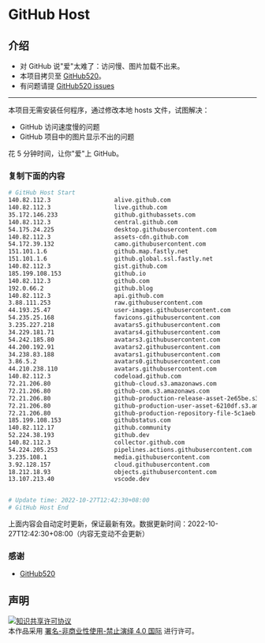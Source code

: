 # GitHub Host
## 介绍
- 对 GitHub 说"爱"太难了：访问慢、图片加载不出来。
- 本项目拷贝至 [GitHub520](https://github.com/521xueweihan/GitHub520)。
- 有问题请提 [GitHub520 issues](https://github.com/521xueweihan/GitHub520/issues/new)

---

本项目无需安装任何程序，通过修改本地 hosts 文件，试图解决：
- GitHub 访问速度慢的问题
- GitHub 项目中的图片显示不出的问题

花 5 分钟时间，让你"爱"上 GitHub。

### 复制下面的内容
```bash
# GitHub Host Start
140.82.112.3                  alive.github.com
140.82.112.3                  live.github.com
35.172.146.233                github.githubassets.com
140.82.112.3                  central.github.com
54.175.24.225                 desktop.githubusercontent.com
140.82.112.3                  assets-cdn.github.com
54.172.39.132                 camo.githubusercontent.com
151.101.1.6                   github.map.fastly.net
151.101.1.6                   github.global.ssl.fastly.net
140.82.112.3                  gist.github.com
185.199.108.153               github.io
140.82.112.3                  github.com
192.0.66.2                    github.blog
140.82.112.3                  api.github.com
3.88.111.253                  raw.githubusercontent.com
44.193.25.47                  user-images.githubusercontent.com
54.235.25.168                 favicons.githubusercontent.com
3.235.227.218                 avatars5.githubusercontent.com
34.229.181.71                 avatars4.githubusercontent.com
54.242.185.80                 avatars3.githubusercontent.com
44.200.192.91                 avatars2.githubusercontent.com
34.238.83.188                 avatars1.githubusercontent.com
3.86.5.2                      avatars0.githubusercontent.com
44.210.238.110                avatars.githubusercontent.com
140.82.112.3                  codeload.github.com
72.21.206.80                  github-cloud.s3.amazonaws.com
72.21.206.80                  github-com.s3.amazonaws.com
72.21.206.80                  github-production-release-asset-2e65be.s3.amazonaws.com
72.21.206.80                  github-production-user-asset-6210df.s3.amazonaws.com
72.21.206.80                  github-production-repository-file-5c1aeb.s3.amazonaws.com
185.199.108.153               githubstatus.com
140.82.112.17                 github.community
52.224.38.193                 github.dev
140.82.112.3                  collector.github.com
54.224.205.253                pipelines.actions.githubusercontent.com
3.235.108.1                   media.githubusercontent.com
3.92.128.157                  cloud.githubusercontent.com
18.212.18.93                  objects.githubusercontent.com
13.107.213.40                 vscode.dev


# Update time: 2022-10-27T12:42:30+08:00
# GitHub Host End

```
上面内容会自动定时更新，保证最新有效。数据更新时间：2022-10-27T12:42:30+08:00（内容无变动不会更新）

### 感谢

- [GitHub520](https://github.com/521xueweihan/GitHub520)

## 声明
<a rel="license" href="https://creativecommons.org/licenses/by-nc-nd/4.0/deed.zh"><img alt="知识共享许可协议" style="border-width: 0" src="https://licensebuttons.net/l/by-nc-nd/4.0/88x31.png"></a><br>本作品采用 <a rel="license" href="https://creativecommons.org/licenses/by-nc-nd/4.0/deed.zh">署名-非商业性使用-禁止演绎 4.0 国际</a> 进行许可。